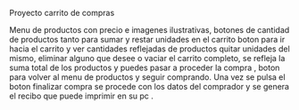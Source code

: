 Proyecto carrito de compras

Menu de productos con precio e imagenes ilustrativas, botones de cantidad de productos tanto para sumar y restar unidades en el carrito boton para ir hacia el carrito y ver cantidades reflejadas de productos quitar unidades del mismo, eliminar alguno que desee  o vaciar el carrito completo, se refleja la suma total de los productos y puedes pasar a proceder la compra  , boton para volver al menu de productos y seguir comprando.
Una vez se pulsa el boton finalizar compra se procede con los datos del comprador y se genera el recibo que puede imprimir en su pc .  
